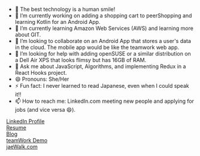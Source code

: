 


- 👋 The best technology is a human smile!
- 🔭 I’m currently working on adding a shopping cart to peerShopping and learning Kotlin for an Android App.
- 🌱 I’m currently learning Amazon Web Services (AWS) and learning more about GIT.
- 👯 I’m looking to collaborate on an Android App that stores a user's data in the cloud. The mobile app would be like the teamwork web app.
- 🤔 I’m looking for help with adding openSUSE or a similar distribution on a Dell Air XPS that looks flimsy but has 16GB of RAM.
- 💬 Ask me about JavaScript, Algorithms, and implementing Redux in a React Hooks project.
- 😄 Pronouns: She/Her
- ⚡ Fun fact: I never learned to read Japanese, even when I could speak it!!
- 📫 How to reach me: LinkedIn.com meeting new people and applying for jobs (and vice versa 😄).



<div>
    <div>                         
      <a href="https://www.linkedin.com/in/nwawe">LinkedIn Profile</a>
    </div>
     <div>                         
      <a href="https://docs.google.com/document/d/1-C8Ru5PyPTVx0OLu1H2Wuw5W2ajPLxLJ/edit?usp=sharing&ouid=114372436357455212347&rtpof=true&sd=true">Resume</a>
    </div>
    <div>
      <a href="https://medium.com/@JaeNwawe">Blog</a>
    </div>
    <div>
      <a href= "https://youtu.be/1mru3KUyTGw" >teamWork Demo</a>
    </div>
    <div>
      <a href="https://jaenwawe.github.io/jaewalk/">jaeWalk.com</a>
  </div>
</div>
